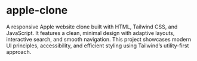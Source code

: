 # apple-clone
A responsive Apple website clone built with HTML, Tailwind CSS, and JavaScript. It features a clean, minimal design with adaptive layouts, interactive search, and smooth navigation. This project showcases modern UI principles, accessibility, and efficient styling using Tailwind’s utility-first approach.
